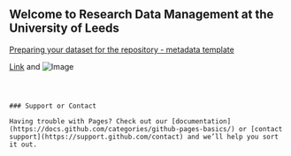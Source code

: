 ## Welcome to Research Data Management at the University of Leeds

[Preparing your dataset for the repository - metadata template](Repository_metadata.html)

[Link](url) and ![Image](src)
```



### Support or Contact

Having trouble with Pages? Check out our [documentation](https://docs.github.com/categories/github-pages-basics/) or [contact support](https://support.github.com/contact) and we’ll help you sort it out.

